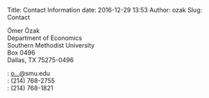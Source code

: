 Title: Contact Information
date: 2016-12-29 13:53
Author: ozak
Slug: Contact



Ömer Özak</br>
Department of Economics</br>
Southern Methodist University</br>
Box 0496</br>
Dallas, TX 75275-0496</br>

<i class="fa fa-envelope fa-1x"></i>: <a href="http://www.google.com/recaptcha/mailhide/d?k=01Mcn4h5MJg-nEwpTtN4oQVg==&amp;c=5mZN5MlTpATyB-iUqDo8FQ==" onclick="window.open('http://www.google.com/recaptcha/mailhide/d?k\x3d01Mcn4h5MJg-nEwpTtN4oQVg\x3d\x3d\x26c\x3d5mZN5MlTpATyB-iUqDo8FQ\x3d\x3d', '', 'toolbar=0,scrollbars=0,location=0,statusbar=0,menubar=0,resizable=0,width=500,height=300'); return false;" title="Reveal this e-mail address">o...</a>@smu.edu</br>
<i class="fa fa-phone fa-1x"></i>: (214) 768-2755</br>
<i class="fa fa-fax fa-1x"></i>: (214) 768-1821</br>
